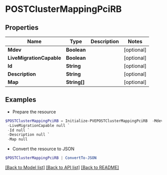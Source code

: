 # POSTClusterMappingPciRB
## Properties

Name | Type | Description | Notes
------------ | ------------- | ------------- | -------------
**Mdev** | **Boolean** |  | [optional] 
**LiveMigrationCapable** | **Boolean** |  | [optional] 
**Id** | **String** |  | [optional] 
**Description** | **String** |  | [optional] 
**Map** | **String[]** |  | [optional] 

## Examples

- Prepare the resource
```powershell
$POSTClusterMappingPciRB = Initialize-PVEPOSTClusterMappingPciRB  -Mdev null `
 -LiveMigrationCapable null `
 -Id null `
 -Description null `
 -Map null
```

- Convert the resource to JSON
```powershell
$POSTClusterMappingPciRB | ConvertTo-JSON
```

[[Back to Model list]](../README.md#documentation-for-models) [[Back to API list]](../README.md#documentation-for-api-endpoints) [[Back to README]](../README.md)

